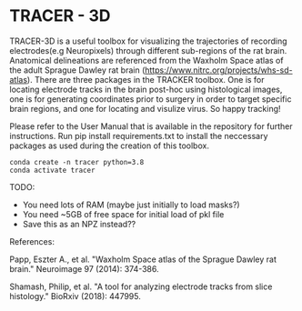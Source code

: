 # TRACER - 3D
TRACER-3D is a useful toolbox for visualizing the trajectories of recording electrodes(e.g Neuropixels) through different sub-regions of the rat brain. Anatomical delineations are referenced from the Waxholm Space atlas of the adult Sprague Dawley rat brain (https://www.nitrc.org/projects/whs-sd-atlas). There are three packages in the TRACKER toolbox. One is for locating electrode tracks in the brain post-hoc using histological images, one is for generating coordinates prior to surgery in order to target specific brain regions, and one for locating and visulize virus. So happy tracking! 

Please refer to the User Manual that is available in the repository for further instructions. 
Run pip install requirements.txt to install the neccessary packages as used during the creation of this toolbox.

```
conda create -n tracer python=3.8
conda activate tracer
```

TODO:
- You need lots of RAM (maybe just initially to load masks?)
- You need ~5GB of free space for initial load of pkl file
- Save this as an NPZ instead??



References:

Papp, Eszter A., et al. "Waxholm Space atlas of the Sprague Dawley rat brain." Neuroimage 97 (2014): 374-386.

Shamash, Philip, et al. "A tool for analyzing electrode tracks from slice histology." BioRxiv (2018): 447995.
